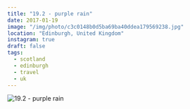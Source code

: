 ```yaml
---
title: "19.2 - purple rain"
date: 2017-01-19
image: "/img/photo/c3c0148b0d5ba69ba40ddea179569238.jpg"
location: "Edinburgh, United Kingdom"
instagram: true
draft: false
tags:
  - scotland
  - edinburgh
  - travel
  - uk
---
```


![19.2 - purple rain](/img/photo/c3c0148b0d5ba69ba40ddea179569238.jpg)
